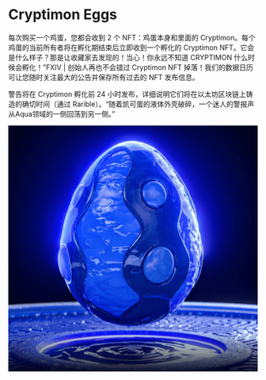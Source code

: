 # Cryptimon Eggs

每次购买一个鸡蛋，您都会收到 2 个 NFT：鸡蛋本身和里面的 Cryptimon。每个鸡蛋的当前所有者将在孵化期结束后立即收到一个孵化的 Cryptimon NFT。它会是什么样子？那是让收藏家去发现的！当心！你永远不知道 CRYPTIMON 什么时候会孵化！”FXIV | 创始人再也不会错过 Cryptimon NFT 掉落！我们的数据日历可让您随时关注最大的公告并保存所有过去的 NFT 发布信息。

警告将在 Cryptimon 孵化前 24 小时发布，详细说明它们将在以太坊区块链上铸造的确切时间（通过 Rarible）。“随着凯可蛋的液体外壳破碎，一个迷人的警报声从Aqua领域的一侧回荡到另一侧。”

![nft](1.png)
